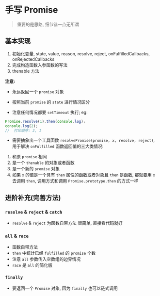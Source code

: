 # 手写 Promise

> 重要的是思路, 细节错一点无所谓

## 基本实现

1. 初始化变量, state, value, reason, resolve, reject, onFulfilledCallbacks, onRejectedCallbacks
2. 完成构造函数入参函数的写法
3. thenable 方法

**注意:**
- 永远返回一个 `promise` 对象

- 按照当前 `promise` 的 `state` 进行情况区分

- 注意任何情况都要 `setTimeout` 执行; eg:

```javascript
Promise.resolve(1).then(console.log);
console.log(2);
//  打印顺序: 2, 1
```

- 需要抽象出一个工具函数 `resolvePromise(promise, x, resolve, reject)`, 用于解决 `onFulfilled` 函数返回值的三大类情况:
1. 和原 `promise` 相同
2. 是一个 `thenable` 的对象或者函数
3. 是一个新的 `promise` 对象
4. 如果 `x` 的值是一个具有 `then` 属性的函数或者对象且 `then` 是函数, 那就要用 `x` 去调用 `then`, 调用方式和调用 `Promise.prototype.then` 的方式一样

## 进阶补充(完善方法)
### `resolve` & `reject` & `catch`
- `resolve` & `reject` 为函数自带方法
很简单, 直接看代码就好

### `all` & `race`
- 函数自带方法
- `then` 中统计已经 `fulfilled` 的 `promise` 个数
- 注意 `all` 参数传入空数组的边界情况
- `race` 是 `all` 的简化版

### `finally`
- 要返回一个 `Promise` 对象, 因为 `finally` 也可以链式调用